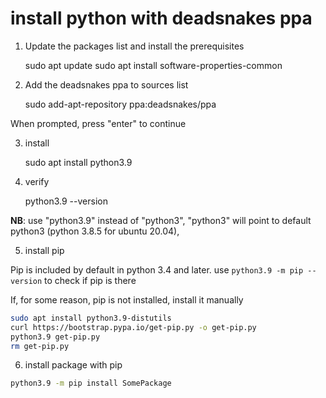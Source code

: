 # install python with deadsnakes ppa

1. Update the packages list and install the prerequisites

     sudo apt update
     sudo apt install software-properties-common

2. Add the deadsnakes ppa to sources list

     sudo add-apt-repository ppa:deadsnakes/ppa

When prompted, press "enter" to continue

3. install

     sudo apt install python3.9

4. verify

     python3.9 --version
     
**NB**: use "python3.9" instead of "python3", "python3" will point to default python3 (python 3.8.5 for ubuntu 20.04),

5. install pip

Pip is included by default in python 3.4 and later. use `python3.9 -m pip --version` to check if pip is there

If, for some reason, pip is not installed, install it manually

```bash
sudo apt install python3.9-distutils
curl https://bootstrap.pypa.io/get-pip.py -o get-pip.py
python3.9 get-pip.py
rm get-pip.py
```

6. install package with pip

```bash
python3.9 -m pip install SomePackage
```

